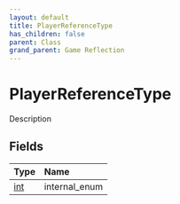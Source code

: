 ```yaml
---
layout: default
title: PlayerReferenceType
has_children: false
parent: Class
grand_parent: Game Reflection
---
```

# PlayerReferenceType
Description 

## Fields

| Type | Name |
|:----------|:--------------|
| [int](/riftbreaker-wiki/docs/game-reflection/enums/int/) | internal_enum |

